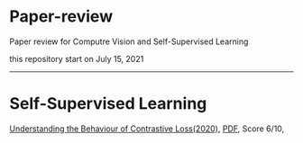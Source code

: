 # Paper-review
Paper review for Computre Vision and Self-Supervised Learning

this repository start on July 15, 2021

---

# Self-Supervised Learning

[Understanding the Behaviour of Contrastive Loss(2020)](https://deep-learning-study.tistory.com/753), [PDF](https://arxiv.org/pdf/2012.09740.pdf), Score 6/10,

